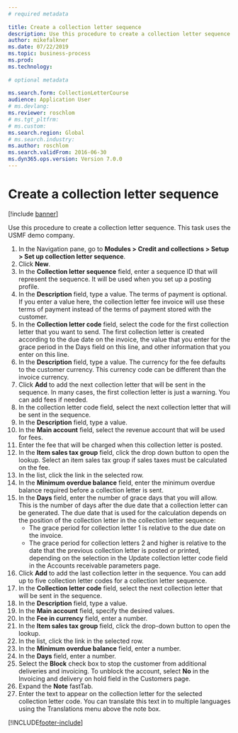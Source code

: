 ```yaml
--- 
# required metadata 
 
title: Create a collection letter sequence
description: Use this procedure to create a collection letter sequence. 
author: mikefalkner
ms.date: 07/22/2019
ms.topic: business-process 
ms.prod:  
ms.technology:  
 
# optional metadata 
 
ms.search.form: CollectionLetterCourse   
audience: Application User 
# ms.devlang:  
ms.reviewer: roschlom
# ms.tgt_pltfrm:  
# ms.custom:  
ms.search.region: Global
# ms.search.industry: 
ms.author: roschlom
ms.search.validFrom: 2016-06-30 
ms.dyn365.ops.version: Version 7.0.0 
---
```

# Create a collection letter sequence

[!include [banner](../../includes/banner.md)]

Use this procedure to create a collection letter sequence. This task uses the USMF demo company.

1. In the Navigation pane, go to **Modules > Credit and collections > Setup > Set up collection letter sequence**.
2. Click **New**.
3. In the **Collection letter sequence** field, enter a sequence ID that will represent the sequence. It will be used when you set up a posting profile.
4. In the **Description** field, type a value.  The terms of payment is optional. If you enter a value here, the collection letter fee invoice will use these terms of payment instead of the terms of payment stored with the customer.  
5. In the **Collection letter code** field, select the code for the first collection letter that you want to send. The first collection letter is created according to the due date on the invoice, the value that you enter for the grace period in the Days field on this line, and other information that you enter on this line.  
6. In the **Description** field, type a value. The currency for the fee defaults to the customer currency. This currency code can be different than the invoice currency.  
7. Click **Add** to add the next collection letter that will be sent in the sequence. In many cases, the first collection letter is just a warning. You can add fees if needed.  
8. In the collection letter code field, select the next collection letter that will be sent in the sequence.
9. In the **Description** field, type a value.
10. In the **Main account** field, select the revenue account that will be used for fees.
11. Enter the fee that will be charged when this collection letter is posted.
12. In the **Item sales tax group** field, click the drop down button to open the lookup. Select an item sales tax group if sales taxes must be calculated on the fee.  
13. In the list, click the link in the selected row.
14. In the **Minimum overdue balance** field, enter the minimum overdue balance required before a collection letter is sent.
15. In the **Days** field, enter the number of grace days that you will allow. This is the number of days after the due date that a collection letter can be generated. The due date that is used for the calculation depends on the position of the collection letter in the collection letter sequence:
    - The grace period for collection letter 1 is relative to the due date on the invoice.
    - The grace period for collection letters 2 and higher is relative to the date that the previous collection letter is posted or printed, depending on the selection in the Update collection letter code field in the Accounts receivable parameters page.  
16. Click **Add** to add the last collection letter in the sequence. You can add up to five collection letter codes for a collection letter sequence.  
17. In the **Collection letter code** field, select the next collection letter that will be sent in the sequence.
18. In the **Description** field, type a value.
19. In the **Main account** field, specify the desired values.
20. In the **Fee in currency** field, enter a number.
21. In the **Item sales tax group** field, click the drop-down button to open the lookup.
22. In the list, click the link in the selected row.
23. In the **Minimum overdue balance** field, enter a number.
24. In the **Days** field, enter a number.
25. Select the **Block** check box to stop the customer from additional deliveries and invoicing. To unblock the account, select **No** in the Invoicing and delivery on hold field in the Customers page.  
26. Expand the **Note** fastTab.
27. Enter the text to appear on the collection letter for the selected collection letter code. You can translate this text in to multiple languages using the Translations menu above the note box.  



[!INCLUDE[footer-include](../../../includes/footer-banner.md)]
